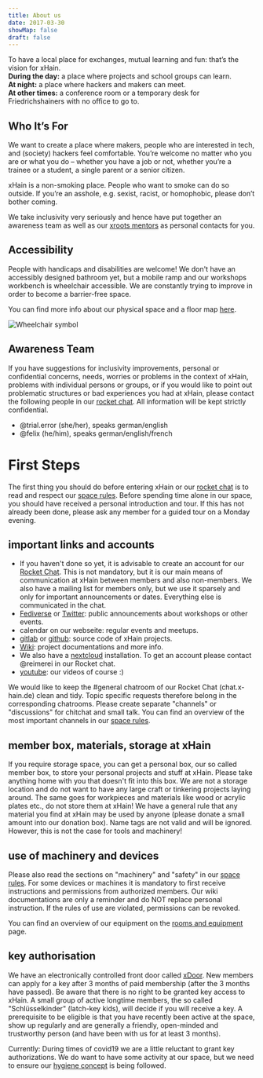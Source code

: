 ```yaml
---
title: About us
date: 2017-03-30
showMap: false
draft: false
---
```


To have a local place for exchanges, mutual learning and fun: that’s the vision for xHain.<br>
**During the day:** a place where projects and school groups can learn.<br>
**At night:** a place where hackers and makers can meet.<br>
**At other times:** a conference room or a temporary desk for Friedrichshainers with no office to go to.

## Who It’s For
We want to create a place where makers, people who are interested in tech, and (society) hackers feel comfortable.
You’re welcome no matter who you are or what you do – whether you have a job or not, whether you’re a trainee or a student, a single parent or a senior citizen.

xHain is a non-smoking place. People who want to smoke can do so outside.
If you’re an asshole, e.g. sexist, racist, or homophobic, please don’t bother coming.

We take inclusivity very seriously and hence have put together an awareness team as well as our <a href="https://wiki.x-hain.de/en/xHain/xRoots" target="_blank">xroots mentors</a> as personal contacts for you.

## Accessibility
People with handicaps and disabilities are welcome! We don't have an accessibly designed bathroom yet, but a mobile ramp and our workshops workbench is wheelchair accessible. We are constantly trying to improve in order to become a barrier-free space.

You can find more info about our physical space and a floor map <a href="https://wiki.x-hain.de/en/xHain/rooms-and-equipment" target="_blank">here</a>.

<img alt="Wheelchair symbol" src="/images/icons/accessible.svg" class="icon" />

## Awareness Team
If you have suggestions for inclusivity improvements, personal or confidential concerns, needs, worries or problems in the context of xHain, problems with individual persons or groups, or if you would like to point out problematic structures or bad experiences you had at xHain, please contact the following people in our <a href="https://chat.x-hain.de" target="_blank">rocket chat</a>. All information will be kept strictly confidential.

- @trial.error (she/her), speaks german/english
- @felix (he/him), speaks german/english/french

# First Steps
The first thing you should do before entering xHain or our <a href="https://chat.x-hain.de" target="_blank">rocket chat</a> is to read and respect our <a href="https://wiki.x-hain.de/de/xHain/spacerules" target="_blank">space rules</a>. Before spending time alone in our space, you should have received a personal introduction and tour. If this has not already been done, please ask any member for a guided tour on a Monday evening.

## important links and accounts
- If you haven't done so yet, it is advisable to create an account for our <a href="https://chat.x-hain.de" target="_blank">Rocket Chat</a>. This is not mandatory, but it is our main means of communication at xHain between members and also non-members. We also have a mailing list for members only, but we use it sparsely and only for important announcements or dates. Everything else is communicated in the chat.
- <a href="https://chaos.social/@xhain_hackspace" target="_blank">Fediverse</a>  or <a href="https://twitter.com/xHain_hackspace" target="_blank">Twitter</a>: public announcements about workshops or other events. 
- calendar on our webseite: regular events and meetups.
- <a href="https://gitlab.com/xHain-hackspace" target="_blank">gitlab</a> or <a href="https://gitlab.com/xHain-hackspace" target="_blank">github</a>: source code of xHain projects.
- <a href="https://wiki.x-hain.de" target="_blank">Wiki</a>: project documentations and more info.
- We also have a <a href="https://files.x-hain.de" target="_blank">nextcloud</a> installation. To get an account please contact @reimerei in our Rocket chat.
- <a href="https://www.youtube.com/channel/UCndtqJj4CxWpn2PDdBE6q8g" target="_blank">youtube</a>: our videos of course :)

We would like to keep the #general chatroom of our Rocket Chat (chat.x-hain.de) clean and tidy. Topic specific requests therefore belong in the corresponding chatrooms. Please create separate "channels" or "discussions" for chitchat and small talk. You can find an overview of the most important channels in our <a href="https://wiki.x-hain.de/en/xHain/spacerules#rocket-chat" target="_blank">space rules</a>.

## member box, materials, storage at xHain
If you require storage space, you can get a personal box, our so called member box, to store your personal projects and stuff at xHain. Please take anything home with you that doesn't fit into this box. We are not a storage location and do not want to have any large craft or tinkering projects laying around. The same goes for workpieces and materials like wood or acrylic plates etc., do not store them at xHain! We have a general rule that any material you find at xHain may be used by anyone (please donate a small amount into our donation box). Name tags are not valid and will be ignored. However, this is not the case for tools and machinery!

## use of machinery and devices
Please also read the sections on "machinery" and "safety" in our <a href="https://wiki.x-hain.de/en/xHain/spacerules" target="_blank">space rules</a>. For some devices or machines it is mandatory to first receive instructions and permissions from authorized members. Our wiki documentations are only a reminder and do NOT replace personal instruction. If the rules of use are violated, permissions can be revoked.

You can find an overview of our equipment on the <a href="https://wiki.x-hain.de/en/xHain/rooms-and-equipment" target="_blank">rooms and equipment</a> page.

## key authorisation
We have an electronically controlled front door called <a href="https://wiki.x-hain.de/de/Infrastructure/xDoor" target="_blank">xDoor</a>. New members can apply for a key after 3 months of paid membership (after the 3 months have passed). Be aware that there is no right to be granted key access to xHain. A small group of active longtime members, the so called "Schlüsselkinder" (latch-key kids), will decide if you will receive a key. A prerequisite to be eligible is that you have recently been active at the space, show up regularly and are generally a friendly, open-minded and trustworthy person (and have been with us for at least 3 months).

Currently: During times of covid19 we are a little reluctant to grant key authorizations. We do want to have some activity at our space, but we need to ensure our <a href="https://wiki.x-hain.de/en/xHain/hygiene-konzept" target="_blank">hygiene concept</a> is being followed.
